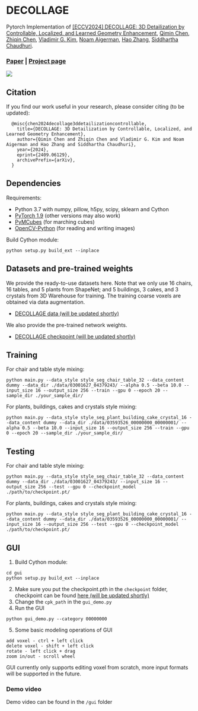 # DECOLLAGE
Pytorch Implementation of [[ECCV2024] DECOLLAGE: 3D Detailization by Controllable, Localized, and Learned Geometry Enhancement](https://arxiv.org/abs/2409.06129), [Qimin Chen](https://qiminchen.github.io/), [Zhiqin Chen](https://czq142857.github.io/), [Vladimir G. Kim](http://www.vovakim.com/), [Noam Aigerman](https://noamaig.github.io/), [Hao Zhang](http://www.cs.sfu.ca/~haoz/), [Siddhartha Chaudhuri](https://www.cse.iitb.ac.in/~sidch/).

### [Paper](https://arxiv.org/abs/2409.06129)  |  [Project page](https://qiminchen.github.io/decollage/)

<img src='teaser.svg' />

## Citation
If you find our work useful in your research, please consider citing (to be updated):

	  @misc{chen2024decollage3ddetailizationcontrollable,
        title={DECOLLAGE: 3D Detailization by Controllable, Localized, and Learned Geometry Enhancement}, 
        author={Qimin Chen and Zhiqin Chen and Vladimir G. Kim and Noam Aigerman and Hao Zhang and Siddhartha Chaudhuri},
        year={2024},
        eprint={2409.06129},
        archivePrefix={arXiv},
      }

## Dependencies
Requirements:
- Python 3.7 with numpy, pillow, h5py, scipy, sklearn and Cython
- [PyTorch 1.9](https://pytorch.org/get-started/locally/) (other versions may also work)
- [PyMCubes](https://github.com/pmneila/PyMCubes) (for marching cubes)
- [OpenCV-Python](https://opencv-python-tutroals.readthedocs.io/en/latest/) (for reading and writing images)

Build Cython module:
```
python setup.py build_ext --inplace
```

## Datasets and pre-trained weights
We provide the ready-to-use datasets here. Note that we only use 16 chairs, 16 tables, and 5 plants from ShapeNet; and 5 buildings, 3 cakes, and 3 crystals from 3D Warehouse for training. The training coarse voxels are obtained via data augmentation.

- [DECOLLAGE data (will be updated shortly)]()

We also provide the pre-trained network weights.

- [DECOLLAGE checkpoint (will be updated shortly)]()

## Training
For chair and table style mixing:
```
python main.py --data_style style_seg_chair_table_32 --data_content dummy --data_dir ./data/03001627_04379243/ --alpha 0.5 --beta 10.0 --input_size 16 --output_size 256 --train --gpu 0 --epoch 20 --sample_dir ./your_sample_dir/
```
For plants, buildings, cakes and crystals style mixing:
```
python main.py --data_style style_seg_plant_building_cake_crystal_16 --data_content dummy --data_dir ./data/03593526_00000000_00000001/ --alpha 0.5 --beta 10.0 --input_size 16 --output_size 256 --train --gpu 0 --epoch 20 --sample_dir ./your_sample_dir/
```

## Testing
For chair and table style mixing:
```
python main.py --data_style style_seg_chair_table_32 --data_content dummy --data_dir ./data/03001627_04379243/ --input_size 16 --output_size 256 --test --gpu 0 --checkpoint_model ./path/to/checkpoint.pt/
```
For plants, buildings, cakes and crystals style mixing:
```
python main.py --data_style style_seg_plant_building_cake_crystal_16 --data_content dummy --data_dir ./data/03593526_00000000_00000001/ --input_size 16 --output_size 256 --test --gpu 0 --checkpoint_model ./path/to/checkpoint.pt/
```

## GUI
1. Build Cython module:
```
cd gui
python setup.py build_ext --inplace
```
2. Make sure you put the checkpoint.pth in the `checkpoint` folder, checkpoint can be found [here (will be updated shortly)]()
3. Change the `cpk_path` in the `gui_demo.py`
4. Run the GUI
```
python gui_demo.py --category 00000000
```
5. Some basic modeling operations of GUI
```
add voxel - ctrl + left click
delete voxel - shift + left click
rotate - left click + drag
zoom in/out - scroll wheel
```
GUI currently only supports editing voxel from scratch, more input formats will be supported in the future.

### Demo video
Demo video can be found in the `/gui` folder
